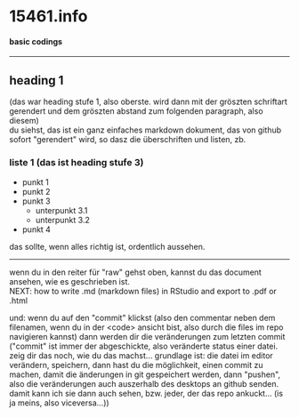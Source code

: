 # 15461.info
#### basic codings
----
## heading 1 
(das war heading stufe 1, also oberste. wird dann mit der gröszten schriftart gerendert und dem gröszten abstand zum folgenden paragraph, also diesem)   
du siehst, das ist ein ganz einfaches markdown dokument, das von github sofort "gerendert" wird, so dasz die überschriften und listen, zb.   
### liste 1 (das ist heading stufe 3)
- punkt 1
- punkt 2
- punkt 3
  - unterpunkt 3.1
  - unterpunkt 3.2
- punkt 4

das sollte, wenn alles richtig ist, ordentlich aussehen.

----
wenn du in den reiter für "raw" gehst oben, kannst du das document ansehen, wie es geschrieben ist.   
NEXT: how to write .md (markdown files) in RStudio and export to .pdf or .html   

und: wenn du auf den "commit" klickst (also den commentar neben dem filenamen, wenn du in der \<code> ansicht bist, also durch die files im repo navigieren kannst) dann werden dir die veränderungen zum letzten commit ("commit" ist immer der abgeschickte, also veränderte status einer datei. zeig dir das noch, wie du das machst... grundlage ist: die datei im editor verändern, speichern, dann hast du die möglichkeit, einen commit zu machen, damit die änderungen in git gespeichert werden, dann "pushen", also die veränderungen auch auszerhalb des desktops an github senden. damit kann ich sie dann auch sehen, bzw. jeder, der das repo ankuckt... (is ja meins, also viceversa...))
